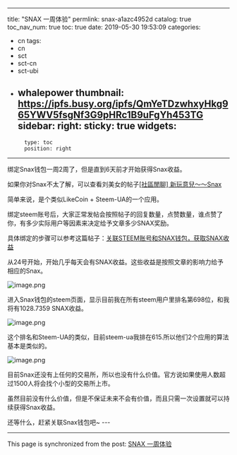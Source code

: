
---
title: "SNAX 一周体验"
permlink: snax-a1azc4952d
catalog: true
toc_nav_num: true
toc: true
date: 2019-05-30 19:53:09
categories:
- cn
tags:
- cn
- sct
- sct-cn
- sct-ubi
- whalepower
thumbnail: https://ipfs.busy.org/ipfs/QmYeTDzwhxyHkg965YWV5fsgNf3G9pHRc1B9uFgYh453TG
sidebar:
    right:
        sticky: true
widgets:
    -
        type: toc
        position: right
---


绑定Snax钱包一周2周了，但是直到6天前才开始获得Snax收益。

如果你对Snax不太了解，可以查看刘美女的帖子<a href="https://busy.org/@deanliu/snax">[社區閒聊] 新玩意兒～～Snax</a>

简单来说，是个类似LikeCoin + Steem-UA的一个应用。

绑定steem账号后，大家正常发帖会按照帖子的回复数量，点赞数量，谁点赞了你，有多少实际用户等因素来决定给予文章多少SNAX奖励。

具体绑定的步骤可以参考这篇帖子：<a href="https://busy.org/@ericet/steemsnaxsnax-19gy9zs4v4">关联STEEM账号和SNAX钱包，获取SNAX收益</a>

从24号开始，开始几乎每天会有SNAX收益。这些收益是按照文章的影响力给予相应的Snax。

<img src="https://ipfs.busy.org/ipfs/QmYeTDzwhxyHkg965YWV5fsgNf3G9pHRc1B9uFgYh453TG" alt="image.png" /><br/>

进入Snax钱包的steem页面，显示目前我在所有steem用户里排名第698位，和我将有1028.7359 SNAX收益。

<img src="https://ipfs.busy.org/ipfs/QmezbrH7QvYZFbfHbxtXya8Zi5BdKwEnUBdYJoh4gjf2Ve" alt="image.png" /><br/>

这个排名和Steem-UA的类似，目前steem-ua我排在615.所以他们2个应用的算法基本是类似的。

<img src="https://ipfs.busy.org/ipfs/QmPtMvJnBtR95SstGygniKM1MzqFmVM9C6Z5tbFScZgask" alt="image.png" /><br/>

目前Snax还没有上任何的交易所，所以也没有什么价值。官方说如果使用人数超过1500人将会找个小型的交易所上市。

虽然目前没有什么价值，但是不保证未来不会有价值，而且只需一次设置就可以持续获得Snax收益。

还等什么，赶紧关联Snax钱包吧~ ---

- - -

This page is synchronized from the post: [SNAX 一周体验](https://steemit.com/@ericet/snax-a1azc4952d)
